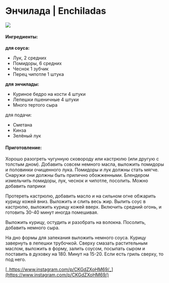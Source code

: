 # Энчилада \| Enchiladas

![](../../pics/beef-enchiladas-26-754.jpg)

#### Ингредиенты:

**для соуса:**

* Лук, 2 средних 
* Помидоры, 6 средних 
* Чеснок 1 зубчик 
* Перец чипотле 1 штука

**для энчилады:**

* Куриное бедро на кости 4 штуки 
* Лепешки пшеничные 4 штуки 
* Много тертого сыра

для подачи:

* Сметана 
* Кинза 
* Зелёный лук

#### Приготовление:

Хорошо разогреть чугунную сковороду или кастрюлю \(или другую с толстым дном\). Добавить совсем немного масла, выложить помидоры и половинки очищенного лука. Помидоры и лук должны стать мягче. Снаружи они должны быть прилично обожженными. Блендером измельчить помидоры, лук, чеснок и чипотле, посолить. Можно добавить паприки

Протереть кастрюлю, добавить масло и на сильном огне обжарить курицу кожей вниз. Выложить и слить весь жир. Вылить соус в кастрюлю, выложить курицу кожей вверх. Включить средний огонь, и готовить 30-40 минут иногда помешивая. ⠀ 

Выложить курицу, остудить и разобрать на волокна. Посолить, добавить немного сыра. ⠀ 

На дно формы для запекания выложить немного соуса. Курицу завернуть в лепешки трубочкой. Сверху смазать растительным маслом, выложить в форму, залить соусом, посыпать сыром и поставить в духовку на 180. Минут на 15-20. Если есть гриль сверху, то под него.

[_https://www.instagram.com/p/CKGdZXoHM69/_](https://www.instagram.com/p/CKGdZXoHM69/)

